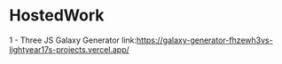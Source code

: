 # HostedWork

1 - Three JS Galaxy Generator
link:https://galaxy-generator-fhzewh3vs-lightyear17s-projects.vercel.app/

